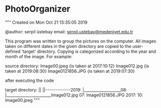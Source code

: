 # PhotoOrganizer
"""
Created on Mon Oct 21 13:35:05 2019

@author: serpil üstebay
email: serpil.ustebay@medeniyet.edu.tr

This program was written to group the pictures on the computer.
All images taken on different dates in the given directory are copied to the user-defined 'target' directory.
Copying is categorized according to the year and month of the image. For example:

source directory:
    Image00.jpeg      {is taken at 2017:10:12}
    Image012.jpg      {is taken at 2019:08:30}
    Image0121856.JPG  {is taken at 2019:07:30}

after executing the code

target directory:
||
||-------------2019:
|___________________08:
|_______________________Image012.jpg
        07:
            Image0121856.JPG
    2017:
        10:
            Image00.jpeg
"""
